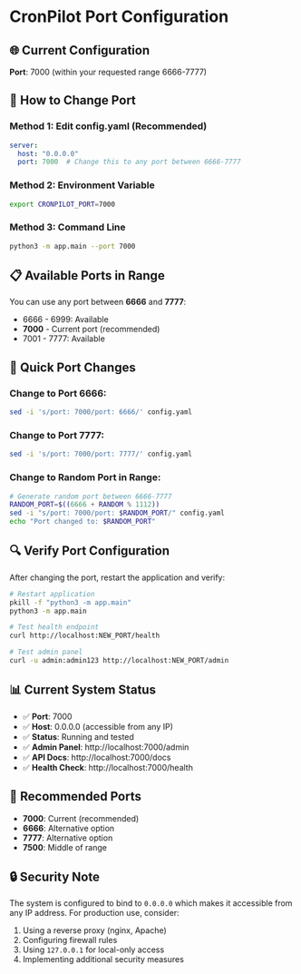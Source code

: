 # CronPilot Port Configuration

## 🌐 Current Configuration

**Port**: 7000 (within your requested range 6666-7777)

## 🔧 How to Change Port

### Method 1: Edit config.yaml (Recommended)
```yaml
server:
  host: "0.0.0.0"
  port: 7000  # Change this to any port between 6666-7777
```

### Method 2: Environment Variable
```bash
export CRONPILOT_PORT=7000
```

### Method 3: Command Line
```bash
python3 -m app.main --port 7000
```

## 📋 Available Ports in Range

You can use any port between **6666** and **7777**:

- 6666 - 6999: Available
- **7000** - Current port (recommended)
- 7001 - 7777: Available

## 🚀 Quick Port Changes

### Change to Port 6666:
```bash
sed -i 's/port: 7000/port: 6666/' config.yaml
```

### Change to Port 7777:
```bash
sed -i 's/port: 7000/port: 7777/' config.yaml
```

### Change to Random Port in Range:
```bash
# Generate random port between 6666-7777
RANDOM_PORT=$((6666 + RANDOM % 1112))
sed -i "s/port: 7000/port: $RANDOM_PORT/" config.yaml
echo "Port changed to: $RANDOM_PORT"
```

## 🔍 Verify Port Configuration

After changing the port, restart the application and verify:

```bash
# Restart application
pkill -f "python3 -m app.main"
python3 -m app.main

# Test health endpoint
curl http://localhost:NEW_PORT/health

# Test admin panel
curl -u admin:admin123 http://localhost:NEW_PORT/admin
```

## 📊 Current System Status

- ✅ **Port**: 7000
- ✅ **Host**: 0.0.0.0 (accessible from any IP)
- ✅ **Status**: Running and tested
- ✅ **Admin Panel**: http://localhost:7000/admin
- ✅ **API Docs**: http://localhost:7000/docs
- ✅ **Health Check**: http://localhost:7000/health

## 🎯 Recommended Ports

- **7000**: Current (recommended)
- **6666**: Alternative option
- **7777**: Alternative option
- **7500**: Middle of range

## 🔒 Security Note

The system is configured to bind to `0.0.0.0` which makes it accessible from any IP address. For production use, consider:

1. Using a reverse proxy (nginx, Apache)
2. Configuring firewall rules
3. Using `127.0.0.1` for local-only access
4. Implementing additional security measures 